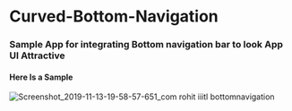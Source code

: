 # Curved-Bottom-Navigation
### Sample App for integrating Bottom navigation bar to look App UI Attractive
#### Here Is a Sample
![Screenshot_2019-11-13-19-58-57-651_com rohit iiitl bottomnavigation](https://user-images.githubusercontent.com/44283521/68773799-308f3d00-0652-11ea-96b6-b35f17e74c81.png)

